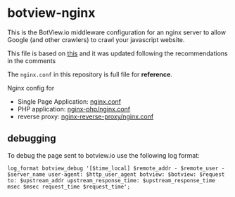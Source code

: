 # botview-nginx
This is the BotView.io middleware configuration for an nginx server to allow Google (and other crawlers) to crawl your javascript website.

This file is based on [this](https://github.com/botview-page/botview-nginx) and it was updated following the recommendations in the comments

The `nginx.conf` in this repository is full file for __reference__.

Nginx config for
* Single Page Application: [nginx.conf](/nginx.conf)
* PHP application: [nginx-php/nginx.conf](/nginx-php/nginx.conf)
* reverse proxy: [nginx-reverse-proxy/nginx.conf](/nginx-reverse-proxy/nginx.conf)


## debugging

To debug the page sent to botview.io use the following log format:

```
log_format botview_debug '[$time_local] $remote_addr - $remote_user - $server_name user-agent: $http_user_agent botview: $botview: $request to: $upstream_addr upstream_response_time: $upstream_response_time msec $msec request_time $request_time';
```

